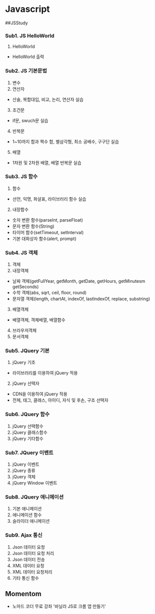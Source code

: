 # Javascript

##JSStudy

### Sub1. JS HelloWorld
1. HelloWorld
 - HelloWorld 출력
 
### Sub2. JS 기본문법
1. 변수
2. 연산자
 - 산술, 복합대입, 비교, 논리, 연산자 실습
3. 조건문
 - if문, swuch문 실습
4. 반복문
 - 1~10까지 합과 짝수 합, 별삼각형, 최소 공배수, 구구단 실습
5. 배열
 - 1차원 및 2차원 배열, 배열 반복문 실습

### Sub3. JS 함수
1. 함수
 - 선언, 익명, 화살표, 라이브러리 함수 실습
2. 내장함수
 - 숫자 변환 함수(parseInt, parseFloat)
 - 문자 변환 함수(String)
 - 타이머 함수(setTimeout, setInterval)
 - 기본 대화상자 함수(alert, prompt)
 
### Sub4. JS 객체
1. 객체
2. 내장객체
 - 날짜 객체(getFullYear, getMonth, getDate, getHours, getMinutesm getSeconds)
 - 수학 객체(abs, sqrt, ceil, floor, round)
 - 문자열 객체(length, chartAt, indexOf, lastIndexOf, replace, substring)
3. 배열객체
 - 배열객체, 객체배열, 배열함수
4. 브라우저객체
5. 문서객체

### Sub5. JQuery 기본
1. jQuery 기초
 - 라이브러리를 이용하여 jQuery 적용
2. jQuery 선택자
 - CDN을 이용하여 jQuery 적용
 - 전체, 태그, 클래스, 아이디, 자식 및 후손, 구조 선택자

### Sub6. JQuery 함수
1. jQuery 선택함수
2. jQuery 클래스함수
3. jQuery 기타함수

### Sub7. JQuery 이벤트
1. jQuery 이벤트
2. jQuery 종류
3. jQuery 객체
4. jQuery Window 이벤트

### Sub8. JQuery 애니메이션
1. 기본 애니메이션
2. 애니메이션 함수
3. 슬라이더 애니메이션

### Sub9. Ajax 통신
1. Json 데이터 요청
2. Json 데이터 요청 처리
3. Json 데이터 전송
4. XML 데이터 요청
5. XML 데이터 요청처리
6. 기타 통신 함수


## Momentom
- 노마드 코더 무료 강좌 '바닐라 JS로 크롬 앱 만들기'